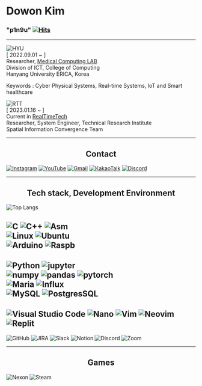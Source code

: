 # Dowon Kim   

### "p1n9u" [![Hits](https://hits.seeyoufarm.com/api/count/incr/badge.svg?url=https%3A%2F%2Fgithub.com%2Fp1n9u&count_bg=%23C83D3D&title_bg=%23555555&icon=&icon_color=%23E7E7E7&title=Noot+Noot&edge_flat=false)](https://hits.seeyoufarm.com)

---

![HYU](https://cdn.discordapp.com/attachments/816971132812787712/1064400926766534786/HYU_logotype_blue_kor_eng.png)   
[ 2022.09.01 ~ ]   
Researcher, [Medical Computing LAB](https://mlab.hanyang.ac.kr/)   
Division of ICT, College of Computing   
Hanyang University ERICA, Korea   

Keywords : Cyber Physical Systems, Real-time Systems, IoT and Smart healthcare

![RTT](https://cdn.discordapp.com/attachments/816971132812787712/1064400953870135356/logo.png)   
[ 2023.01.16 ~ ]   
Current in [RealTimeTech](http://www.realtimetech.co.kr/)     
Researcher, System Engineer, Technical Research Institute   
Spatial Information Convergence Team   

---

<h2 style="text-align: center"> Contact </h2>

[![Instagram](https://img.shields.io/badge/Instagram-%23E4405F.svg?style=for-the-badge&logo=Instagram&logoColor=white)](https://www.instagram.com/p1n9u_love_sushi/)
[![YouTube](https://img.shields.io/badge/YouTube-%23FF0000.svg?style=for-the-badge&logo=YouTube&logoColor=white)](https://www.youtube.com/channel/UCqVau7UuYQJU3oJM5KZh8JQ)
[![Gmail](https://img.shields.io/badge/Gmail-D14836?style=for-the-badge&logo=gmail&logoColor=white&link=mailto:cybrphntm4@hanyang.ac.kr)](mailto:cybrphntm4@hanyang.ac.kr)
[![KakaoTalk](https://img.shields.io/badge/kakaotalk-ffcd00.svg?style=for-the-badge&logo=kakaotalk&logoColor=000000)](https://open.kakao.com/me/p1n9u)
[![Discord](https://img.shields.io/badge/%3CServer%3E-%237289DA.svg?style=for-the-badge&logo=discord&logoColor=white)](https://discord.gg/m72srmpY9H)

---

<h2 style="text-align: center"> Tech stack, Development Environment </h2>

<div>
 
![Top Langs](https://github-readme-stats.vercel.app/api/top-langs/?username=p1n9u&theme=blue-green)

</div>

![C](https://img.shields.io/badge/c-%2300599C.svg?style=for-the-badge&logo=c&logoColor=white)
![C++](https://img.shields.io/badge/c++-%2300599C.svg?style=for-the-badge&logo=c%2B%2B&logoColor=white)
![Asm](https://cdn.discordapp.com/attachments/941406024810778694/993883016579535019/asm.png)   
![Linux](https://img.shields.io/badge/Linux-FCC624?style=for-the-badge&logo=linux&logoColor=black)
![Ubuntu](https://img.shields.io/badge/Ubuntu-E95420?style=for-the-badge&logo=ubuntu&logoColor=white)   
![Arduino](https://img.shields.io/badge/Arduino-00979D?style=for-the-badge&logo=Arduino&logoColor=white)
![Raspb](https://img.shields.io/badge/Raspberry%20Pi-A22846?style=for-the-badge&logo=Raspberry%20Pi&logoColor=white)   
---
![Python](https://img.shields.io/badge/Python-3776AB?style=for-the-badge&logo=python&logoColor=white)
![jupyter](https://img.shields.io/badge/Jupyter-F37626?style=for-the-badge&logo=Jupyter&logoColor=white)   
![numpy](https://img.shields.io/badge/NumPy-013243?style=for-the-badge&logo=NumPy&logoColor=white)
![pandas](https://img.shields.io/badge/pandas-150458?style=for-the-badge&logo=pandas&logoColor=white)
![pytorch](https://img.shields.io/badge/PyTorch-EE4C2C?style=for-the-badge&logo=PyTorch&logoColor=white)   
![Maria](https://img.shields.io/badge/MariaDB-003545?style=for-the-badge&logo=mariadb&logoColor=white)
![Influx](https://img.shields.io/badge/InfluxDB-22ADF6?style=for-the-badge&logo=InfluxDB&logoColor=white)   
![MySQL](https://img.shields.io/badge/MySQL-005C84?style=for-the-badge&logo=mysql&logoColor=white)
![PostgresSQL](https://img.shields.io/badge/PostgreSQL-316192?style=for-the-badge&logo=postgresql&logoColor=white)      
---
![Visual Studio Code](https://img.shields.io/badge/Visual%20Studio%20Code-0078d7.svg?style=for-the-badge&logo=visual-studio-code&logoColor=white)
![Nano](https://cdn.discordapp.com/attachments/941406024810778694/993879655281082498/nano.png)
![Vim](https://img.shields.io/badge/VIM-%2311AB00.svg?style=for-the-badge&logo=vim&logoColor=white)
![Neovim](https://img.shields.io/badge/NeoVim-%2357A143.svg?&style=for-the-badge&logo=neovim&logoColor=white)
![Replit](https://img.shields.io/badge/Replit-DD1200?style=for-the-badge&logo=Replit&logoColor=white)   
---
![GitHub](https://img.shields.io/badge/GitHub-100000?style=for-the-badge&logo=github&logoColor=white)
![JIRA](https://img.shields.io/badge/Jira-0052CC?style=for-the-badge&logo=Jira&logoColor=white)
![Slack](https://img.shields.io/badge/Slack-4A154B?style=for-the-badge&logo=slack&logoColor=white)
![Notion](https://img.shields.io/badge/Notion-000000?style=for-the-badge&logo=notion&logoColor=white)
![Discord](https://img.shields.io/badge/Discord-7289DA?style=for-the-badge&logo=discord&logoColor=white)
![Zoom](https://img.shields.io/badge/Zoom-2D8CFF?style=for-the-badge&logo=zoom&logoColor=white)

---

<h2 style="text-align: center"> Games </h2>

![Nexon](https://cdn.discordapp.com/attachments/941406024810778694/993878850008256532/nexon.png)
![Steam](https://img.shields.io/badge/steam-%23000000.svg?style=for-the-badge&logo=steam&logoColor=white)
